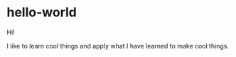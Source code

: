 hello-world
===========

Hi!

I like to learn cool things and apply what I have learned to make cool things.
